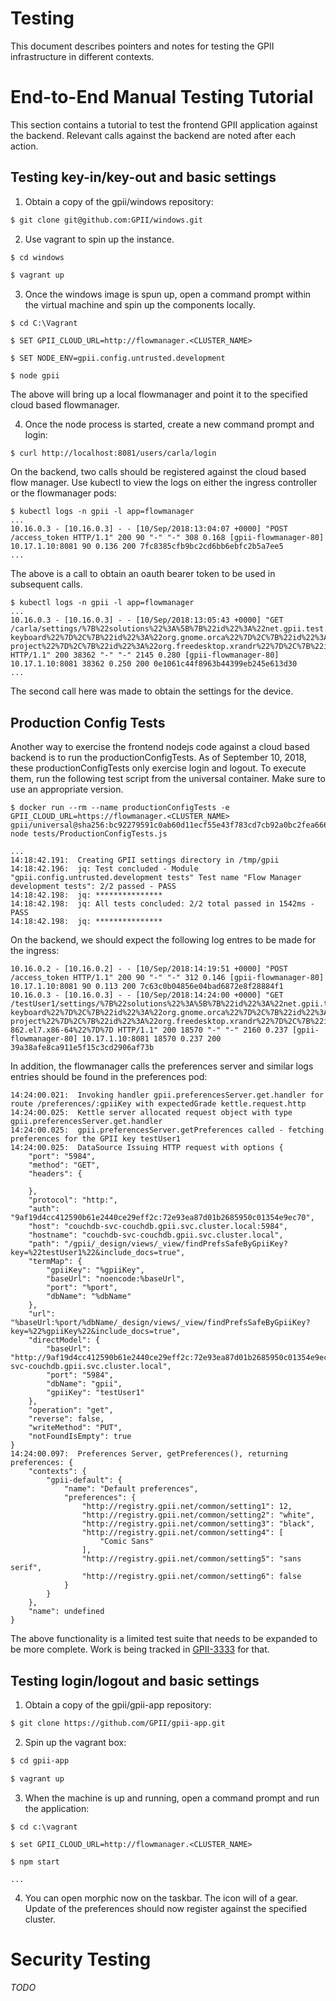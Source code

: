 # Testing 

This document describes pointers and notes for testing the GPII infrastructure in different contexts.

# End-to-End Manual Testing Tutorial

This section contains a tutorial to test the frontend GPII application against the backend. Relevant calls against the backend are noted after each action.

## Testing key-in/key-out and basic settings

1. Obtain a copy of the gpii/windows repository:

```bash
$ git clone git@github.com:GPII/windows.git
```

2. Use vagrant to spin up the instance.

```bash
$ cd windows

$ vagrant up
```

3. Once the windows image is spun up, open a command prompt within the virtual machine and spin up the components locally.

```shell
$ cd C:\Vagrant

$ SET GPII_CLOUD_URL=http://flowmanager.<CLUSTER_NAME>

$ SET NODE_ENV=gpii.config.untrusted.development

$ node gpii

```

The above will bring up a local flowmanager and point it to the specified cloud based flowmanager.

4. Once the node process is started, create a new command prompt and login:

```shell
$ curl http://localhost:8081/users/carla/login
```

On the backend, two calls should be registered against the cloud based flow manager. Use kubectl to view the logs on either the ingress controller or the flowmanager pods:

```
$ kubectl logs -n gpii -l app=flowmanager
...
10.16.0.3 - [10.16.0.3] - - [10/Sep/2018:13:04:07 +0000] "POST /access_token HTTP/1.1" 200 90 "-" "-" 308 0.168 [gpii-flowmanager-80] 10.17.1.10:8081 90 0.136 200 7fc8385cfb9bc2cd6bb6ebfc2b5a7ee5
...
```

The above is a call to obtain an oauth bearer token to be used in subsequent calls.


```
$ kubectl logs -n gpii -l app=flowmanager
...
10.16.0.3 - [10.16.0.3] - - [10/Sep/2018:13:05:43 +0000] "GET /carla/settings/%7B%22solutions%22%3A%5B%7B%22id%22%3A%22net.gpii.test.speechControl%22%7D%2C%7B%22id%22%3A%22org.gnome.desktop.interface%22%7D%2C%7B%22id%22%3A%22fakemag2%22%7D%2C%7B%22id%22%3A%22fakescreenreader1%22%7D%2C%7B%22id%22%3A%22org.gnome.nautilus%22%7D%2C%7B%22id%22%3A%22org.gnome.desktop.a11y.keyboard%22%7D%2C%7B%22id%22%3A%22org.gnome.desktop.a11y.applications.onscreen-keyboard%22%7D%2C%7B%22id%22%3A%22org.gnome.orca%22%7D%2C%7B%22id%22%3A%22org.gnome.desktop.a11y.magnifier%22%7D%2C%7B%22id%22%3A%22com.microsoft.windows.magnifier%22%7D%2C%7B%22id%22%3A%22com.microsoft.windows.onscreenKeyboard%22%7D%2C%7B%22id%22%3A%22com.microsoft.windows.narrator%22%7D%2C%7B%22id%22%3A%22com.microsoft.windows.highContrast%22%7D%2C%7B%22id%22%3A%22com.microsoft.windows.highContrastTheme%22%7D%2C%7B%22id%22%3A%22com.microsoft.windows.stickyKeys%22%7D%2C%7B%22id%22%3A%22com.microsoft.windows.filterKeys%22%7D%2C%7B%22id%22%3A%22com.microsoft.windows.mouseKeys%22%7D%2C%7B%22id%22%3A%22com.microsoft.windows.mouseTrailing%22%7D%2C%7B%22id%22%3A%22com.microsoft.windows.screenDPI%22%7D%2C%7B%22id%22%3A%22com.microsoft.windows.cursors%22%7D%2C%7B%22id%22%3A%22com.microsoft.windows.screenResolution%22%7D%2C%7B%22id%22%3A%22com.microsoft.windows.nightScreen%22%7D%2C%7B%22id%22%3A%22com.microsoft.windows.typingEnhancement%22%7D%2C%7B%22id%22%3A%22com.microsoft.windows.language%22%7D%2C%7B%22id%22%3A%22com.android.activitymanager%22%7D%2C%7B%22id%22%3A%22com.android.talkback%22%7D%2C%7B%22id%22%3A%22com.android.freespeech%22%7D%2C%7B%22id%22%3A%22com.android.settings.secure%22%7D%2C%7B%22id%22%3A%22com.android.audioManager%22%7D%2C%7B%22id%22%3A%22com.android.persistentConfiguration%22%7D%2C%7B%22id%22%3A%22org.alsa-project%22%7D%2C%7B%22id%22%3A%22org.freedesktop.xrandr%22%7D%2C%7B%22id%22%3A%22com.android.settings.system%22%7D%2C%7B%22id%22%3A%22net.gpii.uioPlus%22%7D%2C%7B%22id%22%3A%22net.gpii.explode%22%7D%5D%2C%22OS%22%3A%7B%22id%22%3A%22win32%22%2C%22version%22%3A%2210.0.16299%22%7D%7D HTTP/1.1" 200 38362 "-" "-" 2145 0.280 [gpii-flowmanager-80] 10.17.1.10:8081 38362 0.250 200 0e1061c44f8963b44399eb245e613d30
...
```

The second call here was made to obtain the settings for the device.

## Production Config Tests

Another way to exercise the frontend nodejs code against a cloud based backend is to run the productionConfigTests. As of September 10, 2018, these productionConfigTests only exercise login and logout. To execute them, run the following test script from the universal container. Make sure to use an appropriate version.

```
$ docker run --rm --name productionConfigTests -e GPII_CLOUD_URL=https://flowmanager.<CLUSTER_NAME> gpii/universal@sha256:bc92279591c0ab60d11ecf55e43f783cd7cb92a0bc2fea6661054a065bbb2e49 node tests/ProductionConfigTests.js

...
14:18:42.191:  Creating GPII settings directory in /tmp/gpii
14:18:42.196:  jq: Test concluded - Module "gpii.config.untrusted.development tests" Test name "Flow Manager development tests": 2/2 passed - PASS
14:18:42.198:  jq: ***************
14:18:42.198:  jq: All tests concluded: 2/2 total passed in 1542ms - PASS
14:18:42.198:  jq: ***************

```

On the backend, we should expect the following log entres to be made for the ingress:

```
10.16.0.2 - [10.16.0.2] - - [10/Sep/2018:14:19:51 +0000] "POST /access_token HTTP/1.1" 200 90 "-" "-" 312 0.146 [gpii-flowmanager-80] 10.17.1.10:8081 90 0.113 200 7c63c0b04856e04bad6872e8f28884f1
10.16.0.3 - [10.16.0.3] - - [10/Sep/2018:14:24:00 +0000] "GET /testUser1/settings/%7B%22solutions%22%3A%5B%7B%22id%22%3A%22net.gpii.test.speechControl%22%7D%2C%7B%22id%22%3A%22org.gnome.desktop.interface%22%7D%2C%7B%22id%22%3A%22fakemag2%22%7D%2C%7B%22id%22%3A%22fakescreenreader1%22%7D%2C%7B%22id%22%3A%22org.gnome.nautilus%22%7D%2C%7B%22id%22%3A%22org.gnome.desktop.a11y.keyboard%22%7D%2C%7B%22id%22%3A%22org.gnome.desktop.a11y.applications.onscreen-keyboard%22%7D%2C%7B%22id%22%3A%22org.gnome.orca%22%7D%2C%7B%22id%22%3A%22org.gnome.desktop.a11y.magnifier%22%7D%2C%7B%22id%22%3A%22com.microsoft.windows.magnifier%22%7D%2C%7B%22id%22%3A%22com.microsoft.windows.onscreenKeyboard%22%7D%2C%7B%22id%22%3A%22com.microsoft.windows.narrator%22%7D%2C%7B%22id%22%3A%22com.microsoft.windows.highContrast%22%7D%2C%7B%22id%22%3A%22com.microsoft.windows.highContrastTheme%22%7D%2C%7B%22id%22%3A%22com.microsoft.windows.stickyKeys%22%7D%2C%7B%22id%22%3A%22com.microsoft.windows.filterKeys%22%7D%2C%7B%22id%22%3A%22com.microsoft.windows.mouseKeys%22%7D%2C%7B%22id%22%3A%22com.microsoft.windows.mouseTrailing%22%7D%2C%7B%22id%22%3A%22com.microsoft.windows.screenDPI%22%7D%2C%7B%22id%22%3A%22com.microsoft.windows.cursors%22%7D%2C%7B%22id%22%3A%22com.microsoft.windows.screenResolution%22%7D%2C%7B%22id%22%3A%22com.microsoft.windows.nightScreen%22%7D%2C%7B%22id%22%3A%22com.microsoft.windows.typingEnhancement%22%7D%2C%7B%22id%22%3A%22com.microsoft.windows.language%22%7D%2C%7B%22id%22%3A%22com.android.activitymanager%22%7D%2C%7B%22id%22%3A%22com.android.talkback%22%7D%2C%7B%22id%22%3A%22com.android.freespeech%22%7D%2C%7B%22id%22%3A%22com.android.settings.secure%22%7D%2C%7B%22id%22%3A%22com.android.audioManager%22%7D%2C%7B%22id%22%3A%22com.android.persistentConfiguration%22%7D%2C%7B%22id%22%3A%22org.alsa-project%22%7D%2C%7B%22id%22%3A%22org.freedesktop.xrandr%22%7D%2C%7B%22id%22%3A%22com.android.settings.system%22%7D%2C%7B%22id%22%3A%22net.gpii.uioPlus%22%7D%2C%7B%22id%22%3A%22net.gpii.explode%22%7D%5D%2C%22OS%22%3A%7B%22id%22%3A%22linux%22%2C%22version%22%3A%223.10.0-862.el7.x86-64%22%7D%7D HTTP/1.1" 200 18570 "-" "-" 2160 0.237 [gpii-flowmanager-80] 10.17.1.10:8081 18570 0.237 200 39a38afe8ca911e5f15c3cd2906af73b
```

In addition, the flowmanager calls the preferences server and similar logs entries should be found in the preferences pod:

```
14:24:00.021:  Invoking handler gpii.preferencesServer.get.handler for route /preferences/:gpiiKey with expectedGrade kettle.request.http
14:24:00.025:  Kettle server allocated request object with type gpii.preferencesServer.get.handler
14:24:00.025:  gpii.preferencesServer.getPreferences called - fetching preferences for the GPII key testUser1
14:24:00.025:  DataSource Issuing HTTP request with options {
    "port": "5984",
    "method": "GET",
    "headers": {

    },
    "protocol": "http:",
    "auth": "9af19d4cc412590b61e2440ce29eff2c:72e93ea87d01b2685950c01354e9ec70",
    "host": "couchdb-svc-couchdb.gpii.svc.cluster.local:5984",
    "hostname": "couchdb-svc-couchdb.gpii.svc.cluster.local",
    "path": "/gpii/_design/views/_view/findPrefsSafeByGpiiKey?key=%22testUser1%22&include_docs=true",
    "termMap": {
        "gpiiKey": "%gpiiKey",
        "baseUrl": "noencode:%baseUrl",
        "port": "%port",
        "dbName": "%dbName"
    },
    "url": "%baseUrl:%port/%dbName/_design/views/_view/findPrefsSafeByGpiiKey?key=%22%gpiiKey%22&include_docs=true",
    "directModel": {
        "baseUrl": "http://9af19d4cc412590b61e2440ce29eff2c:72e93ea87d01b2685950c01354e9ec70@couchdb-svc-couchdb.gpii.svc.cluster.local",
        "port": "5984",
        "dbName": "gpii",
        "gpiiKey": "testUser1"
    },
    "operation": "get",
    "reverse": false,
    "writeMethod": "PUT",
    "notFoundIsEmpty": true
}
14:24:00.097:  Preferences Server, getPreferences(), returning preferences: {
    "contexts": {
        "gpii-default": {
            "name": "Default preferences",
            "preferences": {
                "http://registry.gpii.net/common/setting1": 12,
                "http://registry.gpii.net/common/setting2": "white",
                "http://registry.gpii.net/common/setting3": "black",
                "http://registry.gpii.net/common/setting4": [
                    "Comic Sans"
                ],
                "http://registry.gpii.net/common/setting5": "sans serif",
                "http://registry.gpii.net/common/setting6": false
            }
        }
    },
    "name": undefined
}
```

The above functionality is a limited test suite that needs to be expanded to be more complete. Work is being tracked in [GPII-3333](https://issues.gpii.net/browse/GPII-3333) for that.

## Testing login/logout and basic settings

1. Obtain a copy of the gpii/gpii-app repository:

```bash
$ git clone https://github.com/GPII/gpii-app.git

```

2. Spin up the vagrant box:

```bash
$ cd gpii-app

$ vagrant up
```

3. When the machine is up and running, open a command prompt and run the application:

```
$ cd c:\vagrant

$ set GPII_CLOUD_URL=http://flowmanager.<CLUSTER_NAME>

$ npm start

...

```

4. You can open morphic now on the taskbar. The icon will of a gear. Update of the preferences should now register against the specified cluster.


# Security Testing

_TODO_
